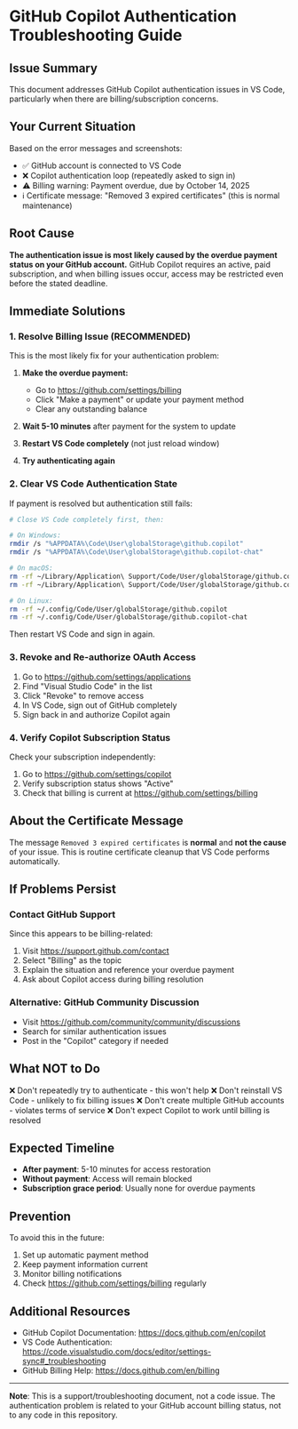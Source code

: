 # GitHub Copilot Authentication Troubleshooting Guide

## Issue Summary
This document addresses GitHub Copilot authentication issues in VS Code, particularly when there are billing/subscription concerns.

## Your Current Situation
Based on the error messages and screenshots:
- ✅ GitHub account is connected to VS Code
- ❌ Copilot authentication loop (repeatedly asked to sign in)
- ⚠️ Billing warning: Payment overdue, due by October 14, 2025
- ℹ️ Certificate message: "Removed 3 expired certificates" (this is normal maintenance)

## Root Cause
**The authentication issue is most likely caused by the overdue payment status on your GitHub account.** GitHub Copilot requires an active, paid subscription, and when billing issues occur, access may be restricted even before the stated deadline.

## Immediate Solutions

### 1. Resolve Billing Issue (RECOMMENDED)
This is the most likely fix for your authentication problem:

1. **Make the overdue payment:**
   - Go to https://github.com/settings/billing
   - Click "Make a payment" or update your payment method
   - Clear any outstanding balance

2. **Wait 5-10 minutes** after payment for the system to update

3. **Restart VS Code completely** (not just reload window)

4. **Try authenticating again**

### 2. Clear VS Code Authentication State
If payment is resolved but authentication still fails:

```bash
# Close VS Code completely first, then:

# On Windows:
rmdir /s "%APPDATA%\Code\User\globalStorage\github.copilot"
rmdir /s "%APPDATA%\Code\User\globalStorage\github.copilot-chat"

# On macOS:
rm -rf ~/Library/Application\ Support/Code/User/globalStorage/github.copilot
rm -rf ~/Library/Application\ Support/Code/User/globalStorage/github.copilot-chat

# On Linux:
rm -rf ~/.config/Code/User/globalStorage/github.copilot
rm -rf ~/.config/Code/User/globalStorage/github.copilot-chat
```

Then restart VS Code and sign in again.

### 3. Revoke and Re-authorize OAuth Access

1. Go to https://github.com/settings/applications
2. Find "Visual Studio Code" in the list
3. Click "Revoke" to remove access
4. In VS Code, sign out of GitHub completely
5. Sign back in and authorize Copilot again

### 4. Verify Copilot Subscription Status

Check your subscription independently:
1. Go to https://github.com/settings/copilot
2. Verify subscription status shows "Active"
3. Check that billing is current at https://github.com/settings/billing

## About the Certificate Message

The message `Removed 3 expired certificates` is **normal** and **not the cause** of your issue. This is routine certificate cleanup that VS Code performs automatically.

## If Problems Persist

### Contact GitHub Support
Since this appears to be billing-related:
1. Visit https://support.github.com/contact
2. Select "Billing" as the topic
3. Explain the situation and reference your overdue payment
4. Ask about Copilot access during billing resolution

### Alternative: GitHub Community Discussion
- Visit https://github.com/community/community/discussions
- Search for similar authentication issues
- Post in the "Copilot" category if needed

## What NOT to Do

❌ Don't repeatedly try to authenticate - this won't help
❌ Don't reinstall VS Code - unlikely to fix billing issues
❌ Don't create multiple GitHub accounts - violates terms of service
❌ Don't expect Copilot to work until billing is resolved

## Expected Timeline

- **After payment**: 5-10 minutes for access restoration
- **Without payment**: Access will remain blocked
- **Subscription grace period**: Usually none for overdue payments

## Prevention

To avoid this in the future:
1. Set up automatic payment method
2. Keep payment information current
3. Monitor billing notifications
4. Check https://github.com/settings/billing regularly

## Additional Resources

- GitHub Copilot Documentation: https://docs.github.com/en/copilot
- VS Code Authentication: https://code.visualstudio.com/docs/editor/settings-sync#_troubleshooting
- GitHub Billing Help: https://docs.github.com/en/billing

---

**Note**: This is a support/troubleshooting document, not a code issue. The authentication problem is related to your GitHub account billing status, not to any code in this repository.
